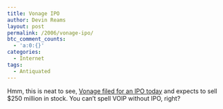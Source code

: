 ```yaml
---
title: Vonage IPO
author: Devin Reams
layout: post
permalink: /2006/vonage-ipo/
btc_comment_counts:
  - 'a:0:{}'
categories:
  - Internet
tags:
  - Antiquated
---
```

Hmm, this is neat to see, [Vonage filed for an IPO today][1] and expects to sell $250 million in stock. You can&#8217;t spell VOIP without IPO, right?

 [1]: http://www.forbes.com/home/wireless/2006/02/08/vonage-ipo-telecom-cx_vc_0208vonageshort.html